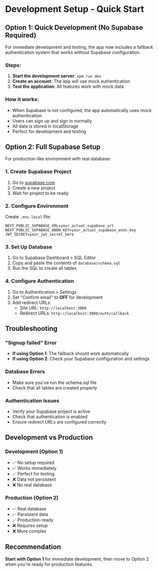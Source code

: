 # Development Setup - Quick Start

## Option 1: Quick Development (No Supabase Required)

For immediate development and testing, the app now includes a fallback authentication system that works without Supabase configuration.

### Steps:
1. **Start the development server**: `npm run dev`
2. **Create an account**: The app will use mock authentication
3. **Test the application**: All features work with mock data

### How it works:
- When Supabase is not configured, the app automatically uses mock authentication
- Users can sign up and sign in normally
- All data is stored in localStorage
- Perfect for development and testing

## Option 2: Full Supabase Setup

For production-like environment with real database:

### 1. Create Supabase Project
1. Go to [supabase.com](https://supabase.com)
2. Create a new project
3. Wait for project to be ready

### 2. Configure Environment
Create `.env.local` file:
```env
NEXT_PUBLIC_SUPABASE_URL=your_actual_supabase_url
NEXT_PUBLIC_SUPABASE_ANON_KEY=your_actual_supabase_anon_key
JWT_SECRET=your_jwt_secret_here
```

### 3. Set Up Database
1. Go to Supabase Dashboard > SQL Editor
2. Copy and paste the contents of `database/schema.sql`
3. Run the SQL to create all tables

### 4. Configure Authentication
1. Go to Authentication > Settings
2. Set "Confirm email" to **OFF** for development
3. Add redirect URLs:
   - Site URL: `http://localhost:3000`
   - Redirect URLs: `http://localhost:3000/auth/callback`

## Troubleshooting

### "Signup failed" Error
- **If using Option 1**: The fallback should work automatically
- **If using Option 2**: Check your Supabase configuration and settings

### Database Errors
- Make sure you've run the schema.sql file
- Check that all tables are created properly

### Authentication Issues
- Verify your Supabase project is active
- Check that authentication is enabled
- Ensure redirect URLs are configured correctly

## Development vs Production

### Development (Option 1)
- ✅ No setup required
- ✅ Works immediately
- ✅ Perfect for testing
- ❌ Data not persistent
- ❌ No real database

### Production (Option 2)
- ✅ Real database
- ✅ Persistent data
- ✅ Production-ready
- ❌ Requires setup
- ❌ More complex

## Recommendation

**Start with Option 1** for immediate development, then move to Option 2 when you're ready for production features.
